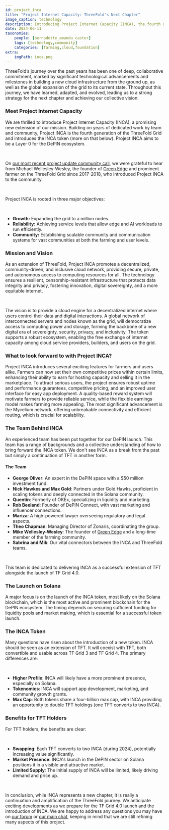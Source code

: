 ```yaml
---
id: project_inca
title: "Project Internet Capacity: ThreeFold's Next Chapter"
image_caption: technology
description: Introducing Project Internet Capacity (INCA), the fourth generation of ThreeFold's Grid, and our exciting entry into the DePIN ecosystem.
date: 2024-06-11
taxonomies:
    people: [bernadette_amanda_caster]
    tags: [technology,community]
    categories: [farming,cloud,foundation]
extra:
    imgPath: inca.png
---
```


ThreeFold’s journey over the past years has been one of deep, collaborative commitment, marked by significant technological advancements and milestones in building a new cloud infrastructure from the ground up, as well as the global expansion of the grid to its current state. Throughout this journey, we have learned, adapted, and evolved, leading us to a strong strategy for the next chapter and achieving our collective vision.

### **Meet Project Internet Capacity**

We are thrilled to introduce Project Internet Capacity (INCA), a promising new extension of our mission. Building on years of dedicated work by team and community, Project INCA is the fourth generation of the ThreeFold Grid and introduces the INCA token (more on that below). Project INCA aims to be a Layer 0 for the DePIN ecosystem.

<br/>

On [our most recent project update community call](https://youtu.be/tXELhKk9RYg?si=fyz4K7gFQ1yD1PLS), we were grateful to hear from Michael Wellesley-Wesley, the founder of [Green Edge](https://green-edge.net/en) and prominent farmer on the ThreeFold Grid since 2017-2018, who introduced Project INCA to the community.

<br/>

Project INCA is rooted in three major objectives:

<br/>

- **Growth:** Expanding the grid to a million nodes.
- **Reliability:** Achieving service levels that allow edge and AI workloads to run efficiently.
- **Community:** Establishing scalable community and communication systems for vast communities at both the farming and user levels.

### **Mission and Vision**

As an extension of ThreeFold, Project INCA promotes a decentralized, community-driven, and inclusive cloud network, providing secure, private, and autonomous access to computing resources for all. The technology ensures a resilient, censorship-resistant infrastructure that protects data integrity and privacy, fostering innovation, digital sovereignty, and a more equitable internet.

<br/>

The vision is to provide a cloud engine for a decentralized internet where users control their data and digital interactions. A global network of interconnected servers and nodes known as the grid, will democratize access to computing power and storage, forming the backbone of a new digital era of sovereignty, security, privacy, and inclusivity. The token supports a robust ecosystem, enabling the free exchange of internet capacity among cloud service providers, builders, and users on the grid.

### **What to look forward to with Project INCA?**

Project INCA introduces several exciting features for farmers and users alike. Farmers can now set their own competitive prices within certain limits, enhancing their ability to earn for hosting capacity and selling it in the marketplace. To attract serious users, the project ensures robust uptime and performance guarantees, competitive pricing, and an improved user interface for easy app deployment. A quality-based reward system will motivate farmers to provide reliable service, while the flexible earnings model makes farming more appealing. The most significant advancement is the Mycelium network, offering unbreakable connectivity and efficient routing, which is crucial for scalability.

### **The Team Behind INCA**

An experienced team has been put together for our DePIN launch. This team has a 
range of backgrounds and a collective understanding of how to bring forward the INCA token. We don't see INCA as a break from the past but simply a continuation of TFT in another form.

#### **The Team**

- **George Oliver**: An expert in the DePIN space with a $50 million investment fund.
- **Nick Hawkes and Max Gold**: Partners under Gold Hawks, proficient in scaling tokens and deeply connected in the Solana community.
- **Quentin**: Formerly of OKEx, specializing in liquidity and marketing.
- **Rob Beeland**: Founder of DePIN Connect, with vast marketing and influencer connections.
- **Mariza**: A high-powered lawyer overseeing regulatory and legal aspects.
- **Theo Chapman**: Managing Director of Zonaris, coordinating the group.
- **Mike Wellesley-Wesley**: The founder of [Green Edge](https://green-edge.net/en) and a long-time member of the farming community.
- **Sabrina and Mik**:  Our vital connectors between the INCA and ThreeFold teams.

<br/>

This team is dedicated to delivering INCA as a successful extension of TFT alongside the launch of TF Grid 4.0.

### **The Launch on Solana**

A major focus is on the launch of the INCA token, most likely on the Solana blockchain, which is the most active and prominent blockchain for the DePIN ecosystem. The timing depends on securing sufficient funding for liquidity pools and market making, which is essential for a successful token launch.

### **The INCA Token**

Many questions have risen about the introduction of a new token. INCA should be seen as an extension of TFT. It will coexist with TFT, both convertible and usable across TF Grid 3 and TF Grid 4. The primary differences are:

<br/>

- **Higher Profile**: INCA will likely have a more prominent presence, especially on Solana.
- **Tokenomics**: INCA will support app development, marketing, and community growth grants.
- **Max Cap**: Both tokens share a four-billion max cap, with INCA providing an opportunity to double TFT holdings (one TFT converts to two INCA).

### **Benefits for TFT Holders**

For TFT holders, the benefits are clear:

<br/>

- **Swapping**: Each TFT converts to two INCA (during 2024), potentially increasing value significantly.
- **Market Presence**: INCA's launch in the DePIN sector on Solana positions it in a visible and attractive market.
- **Limited Supply**: The initial supply of INCA will be limited, likely driving demand and price up.

<br/>

In conclusion, while INCA represents a new chapter, it is really a continuation and amplification of the ThreeFold journey. We anticipate exciting developments as we prepare for the TF Grid 4.0 launch and the introduction of INCA. We are happy to address any questions you may have on [our forum](https://forum.threefold.io) or [our main chat](https://t.me/threefold), keeping in mind that we are still refining many aspects of this project.



